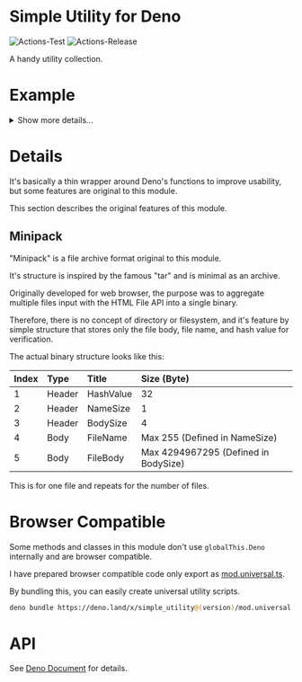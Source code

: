 # **Simple Utility for Deno**
![Actions-Test](https://github.com/dojyorin/deno_simple_utility/actions/workflows/test.yaml/badge.svg)
![Actions-Release](https://github.com/dojyorin/deno_simple_utility/actions/workflows/release.yaml/badge.svg)

A handy utility collection.

# Example

<p>
<details>
<summary>Show more details...</summary>
<p>

**BASE64 Binary**

```ts
const file = await Deno.readFile("/path/to/binary.bin");

const encoded = base64Encode(file); // base64 code.
const decoded = base64Decode(encoded); // Restored.
```

**Easy WebCrypto**

```ts
const file = await Deno.readFile("/path/to/binary.bin");

const uuid = cryptoUuid(); // random UUID.
const random = cryptoRandom(16); // random byte array.
const hash = await cryptoHash(true, file); // byte array of SHA2 512 bits hash value.
const keyEcdh = await cryptoGenerateKey(true); // public/private key pair for ECDH, each in byte array.
const keyEcdsa = await cryptoGenerateKey(false); // public/private key pair for ECDSA, each in byte array.
const encrypted = await cryptoEncrypt(keyEcdh, file); // encrypted byte array.
const decrypted = await cryptoDecrypt(keyEcdh, encrypted); // Restored.
const signature = await cryptoSign(keyEcdsa.privateKey, data); // signature byte array.
const verify = await cryptoVerify(signature, keyEcdsa.publicKey, data); // `true` if correct.
```

**DEFLATE Compress**

```ts
const file = await Deno.readFile("/path/to/binary.bin");

const encoded = await deflateEncode(file); // "deflate" compressed byte array.
const decoded = await deflateDecode(encoded); // Restored.
```

**Extended Fetch API**

```ts
const json = await fetchExtend("https://path/to/get", "json"); // response as JSON.
const bytes = await fetchExtend("https://path/to/get", "byte"); // response as Uint8Array.
```

**Minipack Archive**

```ts
const files = [
    ["binary.bin", Deno.readFileSync("/path/to/binary.bin")]
];

const encoded = await minipackEncode(files); // byte array in "minipack" format.
const decoded = await minipackDecode(encoded); // Restored.
```

**Text Convert**

```ts
const text = " Lorem ipsum  \t  dolor \r sit amet.";

const encoded = utfEncode(text); // byte array in UTF-8 format.
const decoded = utfDecode(encoded); // Restored.
const hexadecimal = hexEncode(encoded); // HEX string.
const formatted = trimExtend(decoded); // formatted string.
```

**UnixTime Date**

```ts
const date = new Date();

const encoded = unixtimeEncode(date); // unixtime in seconds.
const decoded = unixtimeDecode(encoded); // Restored.
const unixtime = unixtimeParse(date.toISOString()); // unixtime in seconds.
```

**Path Operation (Deno Only)**

```ts
const posix = posixSep("C:\\Users\\Administrator"); // POSIX style (slash) path string.
const win = winSep("C:/Users/Administrator"); // Windows style (backslash) path string.
const tmp = tmpPath(); // `/tmp` if running on Linux or Mac, `C:/Windows/Temp` if running on Windows.
const home = homePath(); // `$HOME` if running on Linux or Mac, `%USERPROFILE%` if running on Windows.
const main = mainPath(); // Returns the directory of `Deno.mainModule`.
```

**Platform Specific (Deno Only)**

```ts
const iswin = isWin(); // "true" if running on Windows.
```

</p>
</details>
</p>

# Details
It's basically a thin wrapper around Deno's functions to improve usability, but some features are original to this module.

This section describes the original features of this module.

## Minipack
"Minipack" is a file archive format original to this module.

It's structure is inspired by the famous "tar" and is minimal as an archive.

Originally developed for web browser, the purpose was to aggregate multiple files input with the HTML File API into a single binary.

Therefore, there is no concept of directory or filesystem, and it's feature by simple structure that stores only the file body, file name, and hash value for verification.

The actual binary structure looks like this:

|Index|Type|Title|Size (Byte)|
|:--|:--|:--|:--|
|1|Header|HashValue|32|
|2|Header|NameSize|1|
|3|Header|BodySize|4|
|4|Body|FileName|Max 255 (Defined in NameSize)|
|5|Body|FileBody|Max 4294967295 (Defined in BodySize)|

This is for one file and repeats for the number of files.

# Browser Compatible
Some methods and classes in this module don't use `globalThis.Deno` internally and are browser compatible.

I have prepared browser compatible code only export as [mod.universal.ts](./mod.universal.ts).

By bundling this, you can easily create universal utility scripts.

```sh
deno bundle https://deno.land/x/simple_utility@(version)/mod.universal.ts > ./simple_utility.js
```

</p>
</details>
</p>

# API
See [Deno Document](https://deno.land/x/simple_utility/mod.ts) for details.